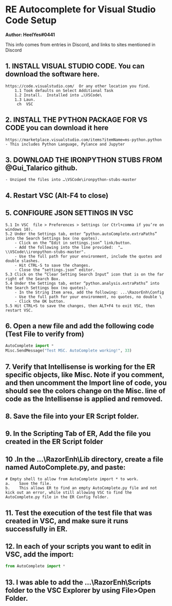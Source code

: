 # RE Autocomplete for Visual Studio Code Setup

**Author: HeelYes#0441**

This info comes from entries in Discord, and links to sites mentioned in Discord
## 1. INSTALL VISUAL STUDIO CODE.   You can download the software here.   
    https://code.visualstudio.com/  Or any other location you find.
        1.1 Took defaults on Select Additional Task
        1.2 Install.  Installed into …\VSCode\
        1.3 Laun.
         ch  VSC
  
## 2. INSTALL THE PYTHON PACKAGE FOR VS CODE you can download it here
    https://marketplace.visualstudio.com/items?itemName=ms-python.python
    - This includes Python Language, Pylance and Jupyter

## 3. DOWNLOAD THE IRONPYTHON STUBS FROM @Gui_Talarico github.  
    - Unziped the files into …\VSCode\ironpython-stubs-master

## 4. Restart VSC (Alt-F4 to close)

## 5. CONFIGURE JSON SETTINGS IN VSC      
    5.1 In VSC  file > Preferences > Settings (or Ctrl+comma if you’re on windows 10).    
    5.2 Under the Settings tab, enter “python.autoComplete.extraPaths” into the Search Settings box (no quotes).    
        - Click on the “Edit in settings.json” link/button.    
        - Add the following into the line provided:  "…\\VSCode\\ironpython-stubs-master".    
        - Use the full path for your environment, include the quotes and double slashes.    
        - Hit CTRL-S to save the changes.    
        - Close the “settings.json” editor.    
    5.3 Click on the “Clear Setting Search Input” icon that is on the far right of the Search Box.    
    5.4 Under the Settings tab, enter “python.analysis.extraPaths” into the Search Settings box (no quotes).    
        - In the String Item area, add the following: ...\RazorEnh\Config     
        - Use the full path for your environment, no quotes, no double \    
        - Click the OK button.    
    5.5 Hit CTRL+S to save the changes, then ALT+F4 to exit VSC, then restart VSC.    

## 6. Open a new file and add the following code (Test File to verify from)    
```py
AutoComplete import *
Misc.SendMessage("Test MSC. AutoComplete working!", 33)
```

## 7. Verify that Intellisense is working for the ER specific objects, like Misc.  Note if you comment, and then uncomment the Import line of code, you should see the colors change on the Misc. line of code as the Intellisense is applied and removed.    

## 8. Save the file into your ER Script folder.    

## 9. In the Scripting Tab of ER, Add the file you created in the ER Script folder    

## 10 .In the …\RazorEnh\Lib directory, create a file named AutoComplete.py, and paste:     
    # Empty shell to allow from AutoComplete import * to work.    
    a.    Save the file.    
    b.    This allows ER to find an empty AutoComplete.py file and not kick out an error, while still allowing VSC to find the AutoComplete.py file in the ER Config folder.    

## 11. Test the execution of the test file that was created in VSC, and make sure it runs successfully in ER.    
    
## 12. In each of your scripts you want to edit in VSC, add the import:    
```py
from AutoComplete import *    
```    

## 13. I was able to add the …\RazorEnh\Scripts folder to the VSC Explorer by using File>Open Folder.

